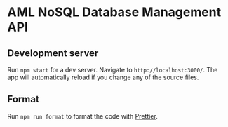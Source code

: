 # AML NoSQL Database Management API

## Development server

Run `npm start` for a dev server. Navigate to `http://localhost:3000/`. The app will automatically reload if you change any of the source files.

## Format

Run `npm run format` to format the code with [Prettier](https://www.npmjs.com/package/prettier).
